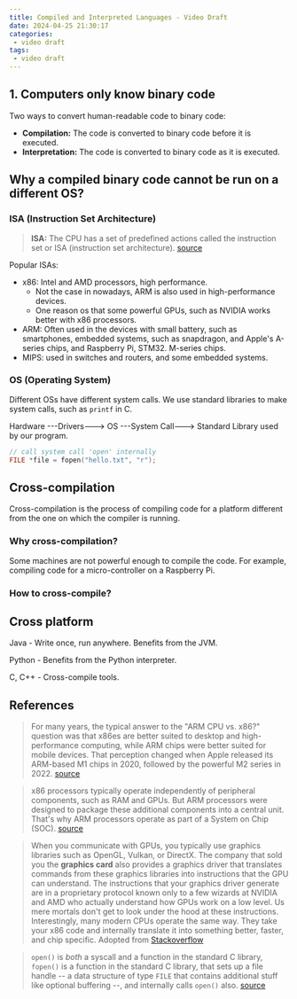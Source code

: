 ```yaml
---
title: Compiled and Interpreted Languages - Video Draft
date: 2024-04-25 21:30:17
categories:
 - video draft
tags:
 - video draft
---
```


## 1. Computers only know binary code

Two ways to convert human-readable code to binary code:
- **Compilation:** The code is converted to binary code before it is executed.
- **Interpretation:** The code is converted to binary code as it is executed.

## Why a compiled binary code cannot be run on a different OS?

### ISA (Instruction Set Architecture)

> **ISA:** The CPU has a set of predefined actions called the instruction set or ISA (instruction set architecture). [source](https://arc.net/l/quote/ildxcafd)

Popular ISAs:
- x86: Intel and AMD processors, high performance. 
  - Not the case in nowadays, ARM is also used in high-performance devices.
  - One reason os that some powerful GPUs, such as NVIDIA works better with x86 processors.
- ARM: Often used in the devices with small battery, such as smartphones, embedded systems, such as snapdragon, and Apple's A-series chips, and Raspberry Pi, STM32. M-series chips. 
- MIPS: used in switches and routers, and some embedded systems. 

### OS (Operating System)

Different OSs have different system calls. We use standard libraries to make system calls, such as `printf` in C. 

Hardware ---Drivers---> OS ---System Call---> Standard Library used by our program. 

```c
// call system call 'open' internally 
FILE *file = fopen("hello.txt", "r");
```

## Cross-compilation

Cross-compilation is the process of compiling code for a platform different from the one on which the compiler is running. 

### Why cross-compilation?

Some machines are not powerful enough to compile the code. For example, compiling code for a micro-controller on a Raspberry Pi.

### How to cross-compile?

## Cross platform

Java - Write once, run anywhere. Benefits from the JVM. 

Python - Benefits from the Python interpreter. 

C, C++ - Cross-compile tools.

## References

> For many years, the typical answer to the "ARM CPU vs. x86?" question was that x86es are better suited to desktop and high-performance computing, while ARM chips were better suited for mobile devices. That perception changed when Apple released its ARM-based M1 chips in 2020, followed by the powerful M2 series in 2022. [source](https://arc.net/l/quote/pmsoload)

> x86 processors typically operate independently of peripheral components, such as RAM and GPUs. But ARM processors were designed to package these additional components into a central unit. That's why ARM processors operate as part of a System on Chip (SOC). [source](https://arc.net/l/quote/zvffhkyc)

> When you communicate with GPUs, you typically use graphics libraries such as OpenGL, Vulkan, or DirectX. The company that sold you the **graphics card** also provides a graphics driver that translates commands from these graphics libraries into instructions that the GPU can understand. The instructions that your graphics driver generate are in a proprietary protocol known only to a few wizards at NVIDIA and AMD who actually understand how GPUs work on a low level. Us mere mortals don't get to look under the hood at these instructions.
> Interestingly, many modern CPUs operate the same way. They take your x86 code and internally translate it into something better, faster, and chip specific. Adopted from [Stackoverflow](https://arc.net/l/quote/zvuupchl)

> `open()` is *both* a syscall and a function in the standard C library, `fopen()` is a function in the standard C library, that sets up a file handle -- a data structure of type `FILE` that contains additional stuff like optional buffering --, and internally calls `open()` also.  [source](https://arc.net/l/quote/xqtpqwti)

